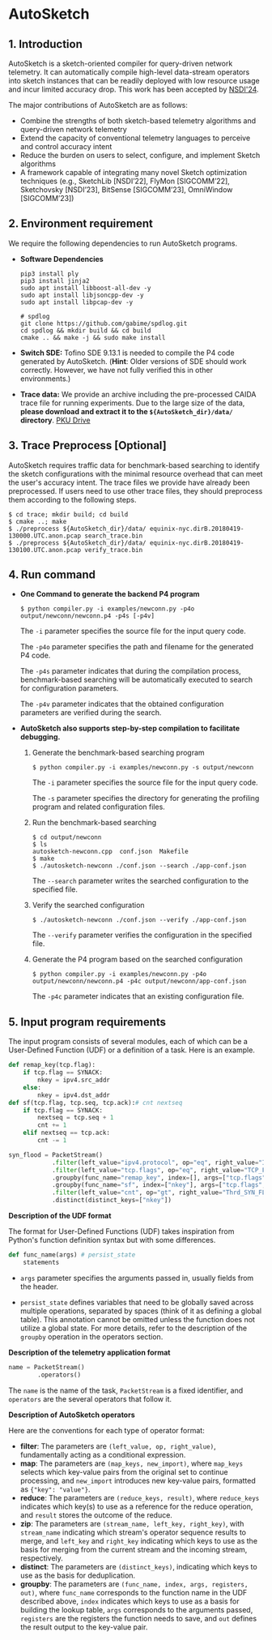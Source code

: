 # AutoSketch

## 1. Introduction

AutoSketch is a sketch-oriented compiler for query-driven network telemetry. It can automatically compile high-level data-stream operators into sketch instances that can be readily deployed with low resource usage and incur limited accuracy drop. This work has been accepted by [NSDI'24](https://www.usenix.org/conference/nsdi24/presentation/sun).

The major contributions of AutoSketch are as follows:

* Combine the strengths of both sketch-based telemetry algorithms and query-driven network telemetry
* Extend the capacity of conventional telemetry languages to perceive and control accuracy intent
* Reduce the burden on users to select, configure, and implement Sketch algorithms
* A framework capable of integrating many novel Sketch optimization techniques (e.g., SketchLib [NSDI’22], FlyMon [SIGCOMM’22], Sketchovsky [NSDI’23], BitSense [SIGCOMM’23], OmniWindow [SIGCOMM’23])



## 2. Environment requirement

We require the following dependencies to run AutoSketch programs.

* **Software Dependencies**

  ```shell
  pip3 install ply
  pip3 install jinja2
  sudo apt install libboost-all-dev -y
  sudo apt install libjsoncpp-dev -y
  sudo apt install libpcap-dev -y
  
  # spdlog
  git clone https://github.com/gabime/spdlog.git
  cd spdlog && mkdir build && cd build
  cmake .. && make -j && sudo make install
  ```

* **Switch SDE:** Tofino SDE 9.13.1 is needed to compile the P4 code generated by AutoSketch. (**Hint**: Older versions of SDE should work correctly. However, we have not fully verified this in other environments.)

* **Trace data:** We provide an archive including the pre-processed CAIDA trace file for running experiments. Due to the large size of the data, **please download and extract it to the `${AutoSketch_dir}/data/` directory**. [PKU Drive](https://disk.pku.edu.cn/link/AAEC3212C25B89491BBC88C2FCD81A8D2A)



## 3. Trace Preprocess [Optional]

AutoSketch requires traffic data for benchmark-based searching to identify the sketch configurations with the minimal resource overhead that can meet the user's accuracy intent. The trace files we provide have already been preprocessed. If users need to use other trace files, they should preprocess them according to the following steps.

```shell
$ cd trace; mkdir build; cd build
$ cmake ..; make
$ ./preprocess ${AutoSketch_dir}/data/ equinix-nyc.dirB.20180419-130000.UTC.anon.pcap search_trace.bin
$ ./preprocess ${AutoSketch_dir}/data/ equinix-nyc.dirB.20180419-130100.UTC.anon.pcap verify_trace.bin
```



## 4. Run command

* **One Command to generate the backend P4 program**

  ```shell
  $ python compiler.py -i examples/newconn.py -p4o output/newconn/newconn.p4 -p4s [-p4v]
  ```

  The `-i` parameter specifies the source file for the input query code. 

  The `-p4o` parameter specifies the path and filename for the generated P4 code.

  The `-p4s` parameter indicates that during the compilation process, benchmark-based searching will be automatically executed to search for configuration parameters.

  The `-p4v` parameter indicates that the obtained configuration parameters are verified during the search.

* **AutoSketch also supports step-by-step compilation to facilitate debugging.**

  1. Generate the benchmark-based searching program

     ```shell
     $ python compiler.py -i examples/newconn.py -s output/newconn
     ```

     The `-i` parameter specifies the source file for the input query code.

     The `-s` parameter specifies the directory for generating the profiling program and related configuration files.

  2. Run the benchmark-based searching

     ```shell
     $ cd output/newconn
     $ ls
     autosketch-newconn.cpp  conf.json  Makefile
     $ make
     $ ./autosketch-newconn ./conf.json --search ./app-conf.json
     ```

     The `--search` parameter writes the searched configuration to the specified file.

  3. Verify the searched configuration

     ```shell
     $ ./autosketch-newconn ./conf.json --verify ./app-conf.json
     ```

     The `--verify` parameter verifies the configuration in the specified file.

  4. Generate the P4 program based on the searched configuration

     ```shell
     $ python compiler.py -i examples/newconn.py -p4o output/newconn/newconn.p4 -p4c output/newconn/app-conf.json
     ```

     The `-p4c` parameter indicates that an existing configuration file.



## 5. Input program requirements

The input program consists of several modules, each of which can be a User-Defined Function (UDF) or a definition of a task. Here is an example.

```python
def remap_key(tcp.flag):
    if tcp.flag == SYNACK:
        nkey = ipv4.src_addr
    else:
        nkey = ipv4.dst_addr 
def sf(tcp.flag, tcp.seq, tcp.ack):# cnt nextseq
    if tcp.flag == SYNACK:
        nextseq = tcp.seq + 1
        cnt += 1
    elif nextseq == tcp.ack: 
        cnt -= 1

syn_flood = PacketStream()
            .filter(left_value="ipv4.protocol", op="eq", right_value="IP_PROTOCOLS_TCP")
            .filter(left_value="tcp.flags", op="eq", right_value="TCP_FLAG_ACK")
            .groupby(func_name="remap_key", index=[], args=["tcp.flags"], registers=[], out=["nkey"])
            .groupby(func_name="sf", index=["nkey"], args=["tcp.flags", "tcp.seq", "tcp.ack"], registers=["nextseq", "cnt"], out=["cnt"])
            .filter(left_value="cnt", op="gt", right_value="Thrd_SYN_FLOOD")
            .distinct(distinct_keys=["nkey"])
```

**Description of the UDF format**

The format for User-Defined Functions (UDF) takes inspiration from Python's function definition syntax but with some differences.

```python
def func_name(args) # persist_state
    statements
```

*  `args` parameter specifies the arguments passed in, usually fields from the header. 

* `persist_state` defines variables that need to be globally saved across multiple operations, separated by spaces (think of it as defining a global table). This annotation cannot be omitted unless the function does not utilize a global state. For more details, refer to the description of the `groupby` operation in the operators section.

**Description of the telemetry application format**

```python
name = PacketStream()
        .operators()
```

The `name` is the name of the task, `PacketStream` is a fixed identifier, and `operators` are the several operators that follow it.

**Description of AutoSketch operators**

Here are the conventions for each type of operator format:

- **filter**: The parameters are `(left_value, op, right_value)`, fundamentally acting as a conditional expression.
- **map**: The parameters are `(map_keys, new_import)`, where `map_keys` selects which key-value pairs from the original set to continue processing, and `new_import` introduces new key-value pairs, formatted as `{"key": "value"}`.
- **reduce**: The parameters are `(reduce_keys, result)`, where `reduce_keys` indicates which key(s) to use as a reference for the reduce operation, and `result` stores the outcome of the reduce.
- **zip**: The parameters are `(stream_name, left_key, right_key)`, with `stream_name` indicating which stream's operator sequence results to merge, and `left_key` and `right_key` indicating which keys to use as the basis for merging from the current stream and the incoming stream, respectively.
- **distinct**: The parameters are `(distinct_keys)`, indicating which keys to use as the basis for deduplication.
- **groupby**: The parameters are `(func_name, index, args, registers, out)`, where `func_name` corresponds to the function name in the UDF described above, `index` indicates which keys to use as a basis for building the lookup table, `args` corresponds to the arguments passed, `registers` are the registers the function needs to save, and `out` defines the result output to the key-value pair.
